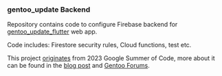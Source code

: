 ### gentoo_update Backend

Repository contains code to configure Firebase backend for 
[gentoo_update_flutter](https://github.com/Lab-Brat/gentoo_update_flutter) 
web app.  

Code includes: Firestore security rules, Cloud functions, test etc.  

This project 
[originates](https://wiki.gentoo.org/wiki/Google_Summer_of_Code/2023/Ideas/Automated_Gentoo_system_updater) 
from 2023 Google Summer of Code, more about it can be found in the 
[blog post](https://labbrat.net/blog/gsoc2023/gentoo_update_intro/) and 
[Gentoo Forums](https://forums.gentoo.org/viewtopic-p-8793827.html#8793827).  

